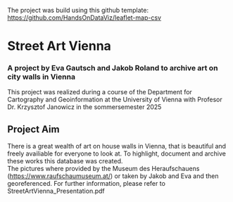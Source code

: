 The project was build using this github template:
https://github.com/HandsOnDataViz/leaflet-map-csv

# Street Art Vienna

### A project by Eva Gautsch and Jakob Roland to archive art on city walls in Vienna
This project was realized during a course of the Department for Cartography and Geoinformation at the University of Vienna with Profesor Dr. Krzysztof Janowicz in the sommersemester 2025


## Project Aim
There is a great wealth of art on house walls in Vienna, that is beautiful and freely availiable for everyone to look at. To highlight, document and archive these works this database was created. <br>
The pictures where provided by the Museum des Heraufschauens (https://www.raufschaumuseum.at/) or taken by Jakob and Eva and then georeferenced. For further information, please refer to StreetArtVienna_Presentation.pdf <br><br>


